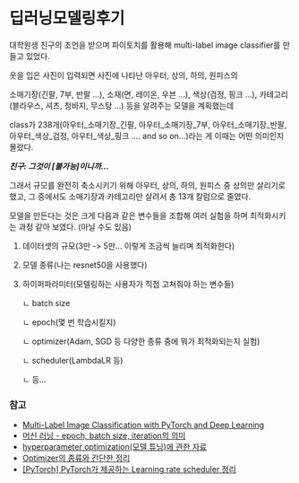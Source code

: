 # 딥러닝모델링후기

대학원생 친구의 조언을 받으며 파이토치를 활용해 multi-label image classifier를 만들고 있었다.

옷을 입은 사진이 입력되면 사진에 나타난 아우터, 상의, 하의, 원피스의

소매기장(긴팔, 7부, 반팔 ...), 소재(면, 레이온, 우븐 ...), 색상(검정, 핑크 ...), 카테고리(블라우스, 셔츠, 청바지, 무스탕 ...) 등을 알려주는 모델을 계획했는데

class가 238개(아우터_소매기장_긴팔, 아우터_소매기장_7부, 아우터_소매기장_반팔, 아우터_색상_검정, 아우터_색상_핑크 .... and so on...)라는 게 이때는 어떤 의미인지 몰랐다.

**_친구: 그것이 [불가능]이니까..._**

그래서 규모를 완전히 축소시키기 위해 아우터, 상의, 하의, 원피스 중 상의만 살리기로 했고, 그 중에서도 소매기장과 카테고리만 살려서 총 13개 칼럼으로 줄였다.

모델을 만든다는 것은 크게 다음과 같은 변수들을 조합해 여러 실험을 하며 최적화시키는 과정 같아 보였다. (아닐 수도 있음)
1. 데이터셋의 규모(3만 -> 5만... 이렇게 조금씩 늘리며 최적화한다)
2. 모델 종류(나는 resnet50을 사용했다)
3. 하이퍼파라미터(모델링하는 사용자가 직접 고쳐줘야 하는 변수들)

    ㄴ batch size
  
    ㄴ epoch(몇 번 학습시킬지)
  
    ㄴ optimizer(Adam, SGD 등 다양한 종류 중에 뭐가 최적화되는지 실험)
  
    ㄴ scheduler(LambdaLR 등)
  
    ㄴ 등...

### 참고
* [Multi-Label Image Classification with PyTorch and Deep Learning](https://debuggercafe.com/multi-label-image-classification-with-pytorch-and-deep-learning/)
* [머신 러닝 - epoch, batch size, iteration의 의미](https://m.blog.naver.com/qbxlvnf11/221449297033)
* [hyperparameter optimization(모델 튜닝)에 관한 자료](https://m.blog.naver.com/laonple/220576650094)
* [Optimizer의 종류와 간단한 정리](https://velog.io/@reversesky/Optimizer%EC%9D%98-%EC%A2%85%EB%A5%98%EC%99%80-%EA%B0%84%EB%8B%A8%ED%95%9C-%EC%A0%95%EB%A6%AC)
* [[PyTorch] PyTorch가 제공하는 Learning rate scheduler 정리](https://sanghyu.tistory.com/113)
